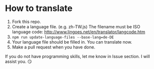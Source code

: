 # How to translate

1. Fork this repo.
2. Create a language file. (e.g. zh-TW.js) The filename must be ISO language code: http://www.lingoes.net/en/translator/langcode.htm
3. `npm run update-language-files --base-lang=de-DE`
6. Your language file should be filled in. You can translate now.
7. Make a pull request when you have done.

If you do not have programming skills, let me know in Issue section. I will assist you. 😏

